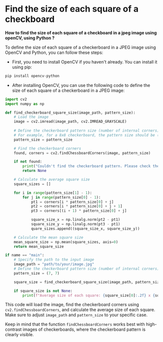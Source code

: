 # Find the size of each square of a checkboard

**How to find the size of each square of a checkboard in a jpeg image using openCV, using Python ?**

To define the size of each square of a checkerboard in a JPEG image using OpenCV and Python, you can follow these steps:

- First, you need to install OpenCV if you haven't already. You can install it using pip:

```bash
pip install opencv-python
```

- After installing OpenCV, you can use the following code to define the size of each square of a checkerboard in a JPEG image:

```python
import cv2
import numpy as np

def find_checkerboard_square_size(image_path, pattern_size):
    # Load the image
    image = cv2.imread(image_path, cv2.IMREAD_GRAYSCALE)
    
    # Define the checkerboard pattern size (number of internal corners)
    # For example, for a 8x8 checkerboard, the pattern size should be (7, 7)
    pattern_size = pattern_size

    # Find the checkerboard corners
    found, corners = cv2.findChessboardCorners(image, pattern_size)

    if not found:
        print("Couldn't find the checkerboard pattern. Please check the input image and pattern size.")
        return None

    # Calculate the average square size
    square_sizes = []

    for i in range(pattern_size[1] - 1):
        for j in range(pattern_size[0] - 1):
            pt1 = corners[i * pattern_size[0] + j]
            pt2 = corners[i * pattern_size[0] + j + 1]
            pt3 = corners[(i + 1) * pattern_size[0] + j]

            square_size_x = np.linalg.norm(pt2 - pt1)
            square_size_y = np.linalg.norm(pt3 - pt1)
            quare_sizes.append((square_size_x, square_size_y))

    # Calculate the mean square size
    mean_square_size = np.mean(square_sizes, axis=0)
    return mean_square_size

if name == "main":
    # Specify the path to the input image
    image_path = "path/to/your/image.jpg"
    # Define the checkerboard pattern size (number of internal corners)
    pattern_size = (7, 7)

    square_size = find_checkerboard_square_size(image_path, pattern_size)

    if square_size is not None:
        print(f"Average size of each square: {square_size[0]:.2f} x {square_size[1]:.2f}")
```


This code will load the image, find the checkerboard corners using `cv2.findChessboardCorners`, and calculate the average size of each square. Make sure to adjust `image_path` and `pattern_size` to your specific case.

Keep in mind that the function `findChessboardCorners` works best with high-contrast images of checkerboards, where the checkerboard pattern is clearly visible.
